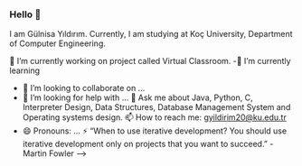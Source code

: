 ### Hello  👋

I am Gülnisa Yıldırım. Currently, I am studying at Koç University, Department of Computer Engineering.




🔭 I’m currently working on project called Virtual Classroom.
-🌱 I’m currently learning 
- 👯 I’m looking to collaborate on ...
- 🤔 I’m looking for help with ...
💬 Ask me about Java, Python, C, Interpreter Design, Data Structures, Database Management System and Operating systems design.
📫 How to reach me: gyildirim20@ku.edu.tr
- 😄 Pronouns: ...
⚡ “When to use iterative development? You should use iterative development only on projects that you want to succeed.” -Martin Fowler
-->


